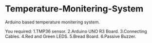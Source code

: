 # Temperature-Monitering-System
Arduino based temperature monitering system.


You required:
1.TMP36 sensor.
2.Arduino UNO R3 Board.
3.Connecting Cables.
4.Red and Green LEDS.
5.Bread Board.
6.Passive Buzzer.
